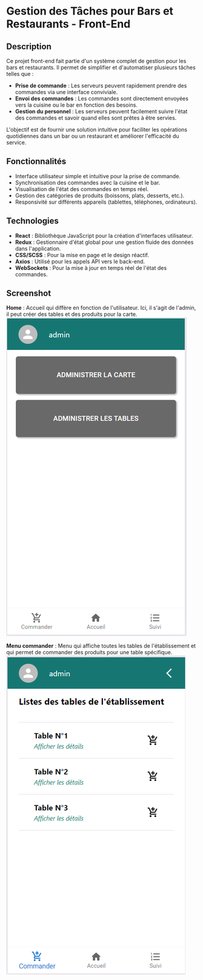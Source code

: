 # Gestion des Tâches pour Bars et Restaurants - Front-End

## Description

Ce projet front-end fait partie d'un système complet de gestion pour les bars et restaurants. Il permet de simplifier et d'automatiser plusieurs tâches telles que :

- **Prise de commande** : Les serveurs peuvent rapidement prendre des commandes via une interface conviviale.
- **Envoi des commandes** : Les commandes sont directement envoyées vers la cuisine ou le bar en fonction des besoins.
- **Gestion du personnel** : Les serveurs peuvent facilement suivre l'état des commandes et savoir quand elles sont prêtes à être servies.

L'objectif est de fournir une solution intuitive pour faciliter les opérations quotidiennes dans un bar ou un restaurant et améliorer l'efficacité du service.

## Fonctionnalités

- Interface utilisateur simple et intuitive pour la prise de commande.
- Synchronisation des commandes avec la cuisine et le bar.
- Visualisation de l'état des commandes en temps réel.
- Gestion des catégories de produits (boissons, plats, desserts, etc.).
- Responsivité sur différents appareils (tablettes, téléphones, ordinateurs).

## Technologies

- **React** : Bibliothèque JavaScript pour la création d'interfaces utilisateur.
- **Redux** : Gestionnaire d'état global pour une gestion fluide des données dans l'application.
- **CSS/SCSS** : Pour la mise en page et le design réactif.
- **Axios** : Utilisé pour les appels API vers le back-end.
- **WebSockets** : Pour la mise à jour en temps réel de l'état des commandes.

## Screenshot

**Home** : Accueil qui diffère en fonction de l'utilisateur. Ici, il s'agit de l'admin, il peut créer des tables et des produits pour la carte.
![Home page](src\assets\home.png)

**Menu commander** : Menu qui affiche toutes les tables de l'établissement et qui permet de commander des produits pour une table spécifique. 
![Order Menu](src\assets\order.png)
